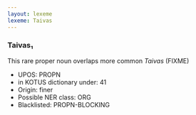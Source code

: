 ```yaml
---
layout: lexeme
lexeme: Taivas
---
```


###  Taivas₁

This rare proper noun overlaps more common *Taivas* (FIXME)
* UPOS:  PROPN
* in KOTUS dictionary under:  41
* Origin:  finer
* Possible NER class:  ORG
* Blacklisted:  PROPN-BLOCKING

